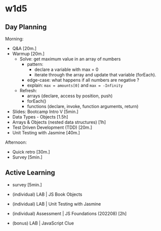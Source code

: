
# w1d5



## Day Planning


Morning:
- Q&A [20m.]
- Warmup [20m.]
  - Solve: get maximum value in an array of numbers
    - pattern: 
      - declare a variable with max = 0
      - iterate through the array and update that variable (forEach).
    - edge-case: what happens if all numbers are negative ?
    - explain: `max = amounts[0]` and `max = -Infinity`
  - Refresh:
    - arrays (declare, access by position, push)
    - forEach()
    - functions (declare, invoke, function arguments, return)
- Slides: Bootcamp Intro V [5min.]
- Data Types - Objects [1.5h]
- Arrays & Objects (nested data structures) [1h]
- Test Driven Development (TDD) [20m.]
- Unit Testing with Jasmine [40m.]

Afternoon:
- Quick retro [30m.]
- Survey [5min.]

<!-- 

@consider:
- suggestion from David Henriques: standups in week 1 / summary with the process of each one.
- before the retro, consider adding a standup or temperature check.
- e.g. everyone can add an emoji/stamp reflecting where they feel they are.
- e.g.
  - I feel (overwhelmed, happy, proud...)
  - I feel (i'm behind, i'm ok, i'm doing great...)
  - ...

Check also tips & suggestions from Julie.

-->


<!--
- Retrospective [1h]
- Icebreakers (optional)
  - Gatheround Template: "totally random" // "Week One Icebreakers" 
- Weekend! https://www.icegif.com/wp-content/uploads/weekend-icegif-1.gif
-->



## Active Learning

- survey [5min.]
- (individual) LAB | JS Book Objects
- (individual) LAB | Unit Testing with Jasmine
- (individual) Assessment | JS Foundations (202208) [2h]
  <!-- LT: Make sure to publish the assessment -->

- (bonus) LAB | JavaScript Clue

